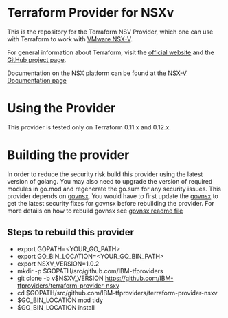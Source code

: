 # Terraform Provider for NSXv

This is the repository for the Terraform NSV Provider, which one can use with
Terraform to work with [VMware NSX-V](https://www.vmware.com/products/nsx.html).

For general information about Terraform, visit the [official
website](https://terraform.io/) and the [GitHub project page](tf-github).

Documentation on the NSX platform can be found at the [NSX-V Documentation page](https://docs.vmware.com/en/VMware-NSX-Data-Center-for-vSphere/index.html)

# Using the Provider

This provider is tested only on Terraform 0.11.x and 0.12.x. 

# Building the provider

In order to reduce the security risk build this provider using the latest version of golang. 
You may also need to upgrade the version of required modules in go.mod and regenerate the go.sum for any security issues.
This provider depends on [govnsx](https://github.com/IBM-tfproviders/govnsx). You would have to first update the 
[govnsx](https://github.com/IBM-tfproviders/govnsx) to get the latest security fixes for govnsx before rebuilding the provider.
For more details on how to rebuild govnsx see [govnsx readme file](https://github.com/IBM-tfproviders/govnsx/blob/master/README.md)

## Steps to rebuild this provider

- export GOPATH=<YOUR_GO_PATH>
- export GO_BIN_LOCATION=<YOUR_GO_BIN_PATH>
- export NSXV_VERSION=1.0.2
- mkdir -p $GOPATH/src/github.com/IBM-tfproviders
- git clone -b v$NSXV_VERSION https://github.com/IBM-tfproviders/terraform-provider-nsxv
- cd $GOPATH/src/github.com/IBM-tfproviders/terraform-provider-nsxv
- $GO_BIN_LOCATION mod tidy
- $GO_BIN_LOCATION install